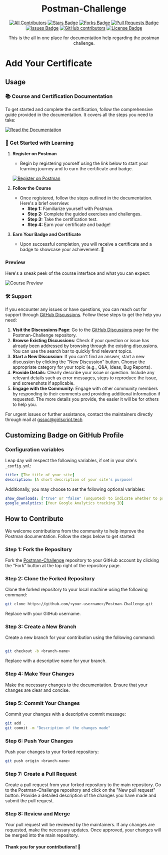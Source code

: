 
<h1 align="center">Postman-Challenge</h1>

<div align="center">
  
<!-- ALL-CONTRIBUTORS-BADGE:START - Do not remove or modify this section -->

[![All Contributors](https://img.shields.io/badge/all_contributors-1-orange.svg?style=flat-square)](#contributors-)
<a href="https://github.com/GSSoC24/Postman-Challenge/stargazers"><img src="https://img.shields.io/github/stars/GSSoC24/Postman-Challenge" alt="Stars Badge"/></a>
<a href="https://github.com/GSSoC24/Postman-Challenge/network/members"><img src="https://img.shields.io/github/forks/GSSoC24/Postman-Challenge" alt="Forks Badge"/></a>
<a href="https://github.com/GSSoC24/Postman-Challenge/pulls"><img src="https://img.shields.io/github/issues-pr/GSSoC24/Postman-Challenge" alt="Pull Requests Badge"/></a>
<a href="https://github.com/GSSoC24/Postman-Challenge/issues"><img src="https://img.shields.io/github/issues/GSSoC24/Postman-Challenge" alt="Issues Badge"/></a>
<a href="https://github.com/GSSoC24/Postman-Challenge/graphs/contributors"><img alt="GitHub contributors" src="https://img.shields.io/github/contributors/GSSoC24/Postman-Challenge?color=2b9348"></a>
<a href="https://github.com/GSSoC24/Postman-Challenge/blob/master/LICENSE"><img src="https://img.shields.io/github/license/GSSoC24/Postman-Challenge?color=2b9348" alt="License Badge"/></a>

<!-- ALL-CONTRIBUTORS-BADGE:END -->
This is the all in one place for documentation help regarding the postman challenge.
</div>

# Add Your Certificate

## Usage

### 📚 Course and Certification Documentation

To get started and complete the certification, follow the comprehensive guide provided in the documentation. It covers all the steps you need to take:

  [![Read the Documentation](https://img.shields.io/badge/Read%20Documentation-blue?style=for-the-badge&logo=read-the-docs)](https://gssoc24.github.io/Postman-Challenge/)

### 🚀 Get Started with Learning

1. **Register on Postman**
   - Begin by registering yourself using the link below to start your learning journey and to earn the certificate and badge.
   
   [![Register on Postman](https://img.shields.io/badge/Register%20on%20Postman-orange?style=for-the-badge&logo=postman)](https://swiy.co/postman)
   
2. **Follow the Course**
   - Once registered, follow the steps outlined in the documentation. Here's a brief overview:
     - **Step 1:** Familiarize yourself with Postman.
     - **Step 2:** Complete the guided exercises and challenges.
     - **Step 3:** Take the certification test.
     - **Step 4:** Earn your certificate and badge!

3. **Earn Your Badge and Certificate**
   - Upon successful completion, you will receive a certificate and a badge to showcase your achievement. 🎉
   

###  Preview

Here's a sneak peek of the course interface and what you can expect:

![Course Preview](https://github.com/user-attachments/assets/c10b2b90-8dc7-4188-93b7-af8815e52129)

### 🛠️ Support

If you encounter any issues or have questions, you can reach out for support through [GitHub Discussions](https://github.com/GSSoC24/Postman-Challenge/discussions). Follow these steps to get the help you need:

1. **Visit the Discussions Page**: Go to the [GitHub Discussions](https://github.com/GSSoC24/Postman-Challenge/discussions) page for the Postman-Challenge repository.
2. **Browse Existing Discussions**: Check if your question or issue has already been addressed by browsing through the existing discussions. You can use the search bar to quickly find relevant topics.
3. **Start a New Discussion**: If you can't find an answer, start a new discussion by clicking the "New Discussion" button. Choose the appropriate category for your topic (e.g., Q&A, Ideas, Bug Reports).
4. **Provide Details**: Clearly describe your issue or question. Include any relevant details such as error messages, steps to reproduce the issue, and screenshots if applicable.
5. **Engage with the Community**: Engage with other community members by responding to their comments and providing additional information if requested. The more details you provide, the easier it will be for others to help you.

For urgent issues or further assistance, contact the maintainers directly through mail at gssoc@girlscript.tech



## Customizing Badge on GitHub Profile

### Configuration variables

Leap day will respect the following variables, if set in your site's `_config.yml`:

```yml
title: [The title of your site]
description: [A short description of your site's purpose]
```

Additionally, you may choose to set the following optional variables:

```yml
show_downloads: ["true" or "false" (unquoted) to indicate whether to provide a download URL]
google_analytics: [Your Google Analytics tracking ID]
```



##  How to Contribute

We welcome contributions from the community to help improve the Postman documentation. Follow the steps below to get started:

### Step 1: Fork the Repository

Fork the [Postman-Challenge](https://github.com/GSSoC24/Postman-Challenge) repository to your GitHub account by clicking the "Fork" button at the top right of the repository page.

### Step 2: Clone the Forked Repository

Clone the forked repository to your local machine using the following command:

```sh
git clone https://github.com/<your-username>/Postman-Challenge.git
```
Replace <your-username> with your GitHub username.

### Step 3: Create a New Branch
Create a new branch for your contribution using the following command:

```sh

git checkout -b <branch-name>
```
Replace <branch-name> with a descriptive name for your branch.

### Step 4: Make Your Changes

Make the necessary changes to the documentation. Ensure that your changes are clear and concise.

### Step 5: Commit Your Changes

Commit your changes with a descriptive commit message:

```sh
git add .
git commit -m "Description of the changes made"
```
### Step 6: Push Your Changes
Push your changes to your forked repository:

```sh
git push origin <branch-name>
```
### Step 7: Create a Pull Request
Create a pull request from your forked repository to the main repository. Go to the Postman-Challenge repository and click on the "New pull request" button. Provide a detailed description of the changes you have made and submit the pull request.

### Step 8: Review and Merge
Your pull request will be reviewed by the maintainers. If any changes are requested, make the necessary updates. Once approved, your changes will be merged into the main repository.


#### Thank you for your contributions! 🙌
